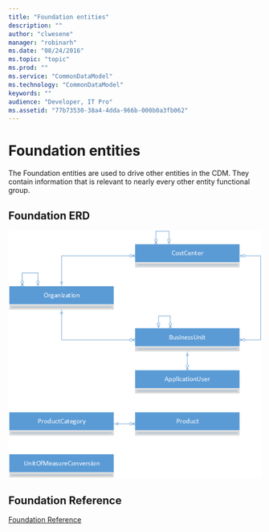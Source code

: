 ```yaml
---
title: "Foundation entities"
description: ""
author: "clwesene"
manager: "robinarh"
ms.date: "08/24/2016"
ms.topic: "topic"
ms.prod: ""
ms.service: "CommonDataModel"
ms.technology: "CommonDataModel"
keywords: ""
audience: "Developer, IT Pro"
ms.assetid: "77b73530-38a4-4dda-966b-000b0a3fb062"
---
```


# Foundation entities

The Foundation entities are used to drive other entities in the CDM. They contain information that is relevant to nearly every other entity functional group.

## Foundation ERD

![Foundation ERD](/entity-reference/media/Foundation.png "Foundation ERD")

## Foundation Reference

[Foundation Reference](/entity-reference/entity-tables/foundation.md "Foundation Reference")
